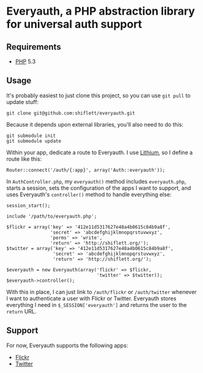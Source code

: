 Everyauth, a PHP abstraction library for universal auth support
===============================================================

Requirements
------------

- [PHP](http://php.net/) 5.3

Usage
-----

It's probably easiest to just clone this project, so you can use `git pull` to
update stuff:

    git clone git@github.com:shiflett/everyauth.git

Because it depends upon external libraries, you'll also need to do this:

    git submodule init
    git submodule update

Within your app, dedicate a route to Everyauth. I use
[Lithium](http://lithify.me/), so I define a route like this:

    Router::connect('/auth/{:app}', array('Auth::everyauth'));

In `AuthController.php`, my `everyauth()` method includes `everyauth.php`,
starts a session, sets the configuration of the apps I want to support, and uses
Everyauth's `controller()` method to handle everything else:

    session_start();

    include '/path/to/everyauth.php';

    $flickr = array('key' => '412e11d5317627e48a4b0615c84b9a8f',
                    'secret' => 'abcdefghijklmnopqrstuvwxyz',
                    'perms' => 'write',
                    'return' => 'http://shiflett.org/');
    $twitter = array('key' => '412e11d5317627e48a4b0615c84b9a8f',
                     'secret' => 'abcdefghijklmnopqrstuvwxyz',
                     'return' => 'http://shiflett.org/');

    $everyauth = new Everyauth(array('flickr' => $flickr,
                                     'twitter' => $twitter));
    $everyauth->controller();

With this in place, I can just link to `/auth/flickr` or `/auth/twitter`
whenever I want to authenticate a user with Flickr or Twitter. Everyauth stores
everything I need in `$_SESSION['everyauth']` and returns the user to the
`return` URL.

Support
-------

For now, Everyauth supports the following apps:

- [Flickr](http://flickr.com/)
- [Twitter](http://twitter.com/)